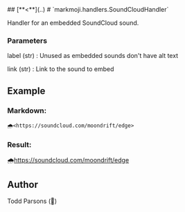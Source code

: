 <head><link rel='stylesheet' href='../style/style.css'></link></head>
## [**<**](..)
# `markmoji.handlers.SoundCloudHandler`

Handler for an embedded SoundCloud sound.

### Parameters
label (str)
:    Unused as embedded sounds don't have alt text

link (str)
:    Link to the sound to embed

## Example
### Markdown:
```
🌧️<https://soundcloud.com/moondrift/edge>
```
### Result:
🌧️<https://soundcloud.com/moondrift/edge>

## Author
Todd Parsons (🦊)
